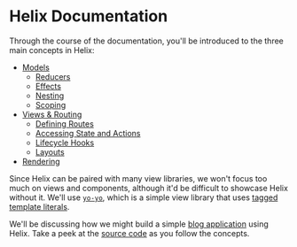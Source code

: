 # Helix Documentation

Through the course of the documentation, you'll be introduced to the three main concepts in Helix:

* [Models](Models)
  * [Reducers](Models/Reducers.md)
  * [Effects](Models/Effects.md)
  * [Nesting](Models/Nesting.md)
  * [Scoping](Models/Scoping.md)
* [Views & Routing](Views)
  * [Defining Routes](Views/Routes.md)
  * [Accessing State and Actions](Views/State-And-Actions.md)
  * [Lifecycle Hooks](Views/Lifecycle-Hooks.md)
  * [Layouts](Views/Layouts.md)
* [Rendering](Rendering.md)

Since Helix can be paired with many view libraries, we won't focus too much on views and components, although it'd be difficult to showcase Helix without it. We'll use [`yo-yo`](https://github.com/maxogden/yo-yo), which is a simple view library that uses [tagged template literals](https://developer.mozilla.org/en-US/docs/Web/JavaScript/Reference/Template_literals).

We'll be discussing how we might build a simple [blog application](http://helix-blog.surge.sh) using Helix. Take a peek at the [source code](../examples/blog/src) as you follow the concepts.
